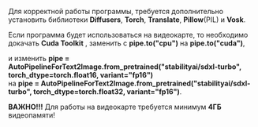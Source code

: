 Для корректной работы программы, требуется дополнительно установить библиотеки **Diffusers**, **Torch**, **Translate**, **Pillow**(PIL) и **Vosk**. 

Если программа будет использоваться на видеокарте, то необходимо докачать **Cuda Toolkit** , заменить с **pipe.to("cpu")** на **pipe.to("cuda")**, 

и изменить **pipe = AutoPipelineForText2Image.from_pretrained("stabilityai/sdxl-turbo", torch_dtype=torch.float16, variant="fp16")**  
на **pipe = AutoPipelineForText2Image.from_pretrained("stabilityai/sdxl-turbo", torch_dtype=torch.float32, variant="fp16")**. 

**ВАЖНО!!!** Для работы на видеокарте требуется минимум **4ГБ** видеопамяти!
